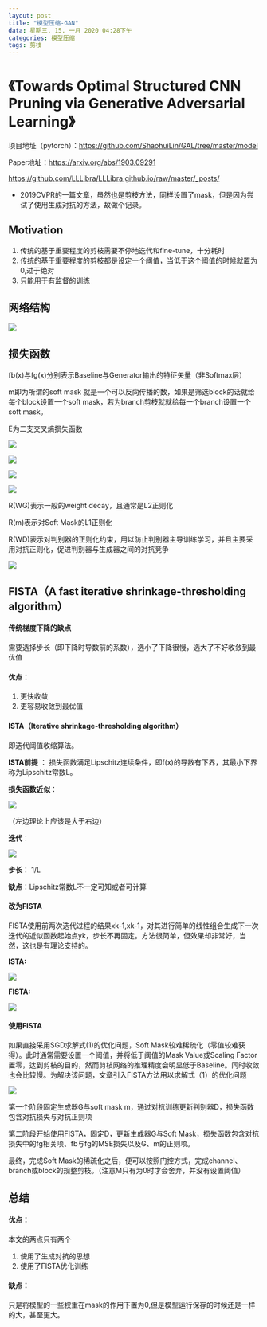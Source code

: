 ```yaml
---
layout: post
title: "模型压缩-GAN"
data: 星期三, 15. 一月 2020 04:28下午 
categories: 模型压缩
tags: 剪枝
---
```

# 《Towards Optimal Structured CNN Pruning via Generative Adversarial Learning》

项目地址（pytorch）：https://github.com/ShaohuiLin/GAL/tree/master/model

Paper地址：https://arxiv.org/abs/1903.09291

https://github.com/LLLibra/LLLibra.github.io/raw/master/_posts/

* 2019CVPR的一篇文章，虽然也是剪枝方法，同样设置了mask，但是因为尝试了使用生成对抗的方法，故做个记录。

## Motivation
1. 传统的基于重要程度的剪枝需要不停地迭代和fine-tune，十分耗时
2. 传统的基于重要程度的剪枝都是设定一个阈值，当低于这个阈值的时候就置为0,过于绝对
3. 只能用于有监督的训练

## 网络结构

![](imgs/20200116-140728.png)

## 损失函数

fb(x)与fg(x)分别表示Baseline与Generator输出的特征矢量（非Softmax层）

m即为所谓的soft mask 就是一个可以反向传播的数，如果是筛选block的话就给每个block设置一个soft mask，若为branch剪枝就就给每一个branch设置一个soft mask。

E为二支交叉熵损失函数

![](imgs/20200116-140740.png)

![](imgs/20200116-140746.png)

![](imgs/20200116-140750.png)

![](imgs/20200116-140801.png)

R(WG)表示一般的weight decay，且通常是L2正则化

R(m)表示对Soft Mask的L1正则化

R(WD)表示对判别器的正则化约束，用以防止判别器主导训练学习，并且主要采用对抗正则化，促进判别器与生成器之间的对抗竞争

![](imgs/20200116-140857.png)

## FISTA（A fast iterative shrinkage-thresholding algorithm）

#### 传统梯度下降的缺点
 需要选择步长（即下降时导数前的系数），选小了下降很慢，选大了不好收敛到最优值
#### 优点：
1. 更快收敛
2. 更容易收敛到最优值

#### ISTA（Iterative shrinkage-thresholding algorithm）
即迭代阈值收缩算法。

**ISTA前提** ：  损失函数满足Lipschitz连续条件，即f(x)的导数有下界，其最小下界称为Lipschitz常数L。

**损失函数近似**： 

![](imgs/20200116-155017.png) 

（左边理论上应该是大于右边）

**迭代**：

 ![](imgs/20200116-155149.png)

**步长**： 1/L

**缺点**：Lipschitz常数L不一定可知或者可计算

#### 改为FISTA
>
FISTA使用前两次迭代过程的结果xk-1,xk-1，对其进行简单的线性组合生成下一次迭代的近似函数起始点yk，步长不再固定。方法很简单，但效果却非常好，当然，这也是有理论支持的。

**ISTA:**

![](imgs/20200116-155946.png)

**FISTA:**

![](imgs/20200116-155902.png)

#### 使用FISTA

如果直接采用SGD求解式(1)的优化问题，Soft Mask较难稀疏化（零值较难获得）。此时通常需要设置一个阈值，并将低于阈值的Mask Value或Scaling Factor置零，达到剪枝的目的，然而剪枝网络的推理精度会明显低于Baseline。同时收敛也会比较慢。为解决该问题，文章引入FISTA方法用以求解式（1）的优化问题

![](imgs/20200116-143346.png)

第一个阶段固定生成器G与soft mask m，通过对抗训练更新判别器D，损失函数包含对抗损失与对抗正则项

第二阶段开始使用FISTA，固定D，更新生成器G与Soft Mask，损失函数包含对抗损失中的fg相关项、fb与fg的MSE损失以及G、m的正则项。

最终，完成Soft Mask的稀疏化之后，便可以按照门控方式，完成channel、branch或block的规整剪枝。（注意M只有为0时才会舍弃，并没有设置阈值）

## 总结
#### 优点：
本文的两点只有两个

1. 使用了生成对抗的思想
2. 使用了FISTA优化训练

#### 缺点：
只是将模型的一些权重在mask的作用下置为0,但是模型运行保存的时候还是一样的大，甚至更大。
